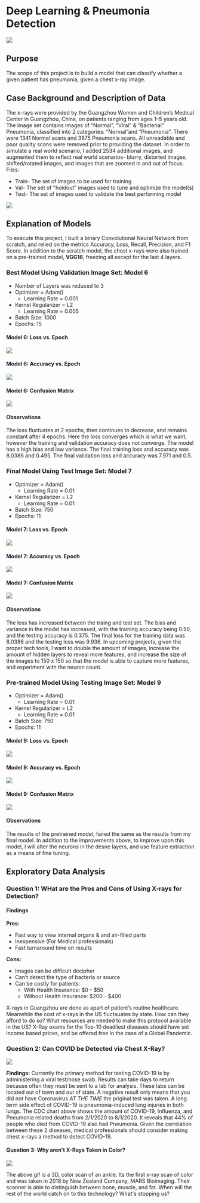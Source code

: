 # Deep Learning & Pneumonia Detection


<img src="/Users/ericagabriel/Flatiron/Projects/Mod4Project/intropic.png">

## Purpose
The scope of this project is to build a model that can classify whether a given patient has pneumonia, given a chest x-ray image. 

## Case Background and Description of Data
The x-rays were provided by the Guangzhou Women and Children’s Medical Center in Guangzhou, China, on patients ranging from ages 1–5 years old. The image set contains images of “Normal”, “Viral” & “Bacterial” Pneumonia, classified into 2 categories: “Normal”and “Pneumonia”. There were 1341 Normal scans and 3875 Pneumonia scans. All unreadable and poor quality scans were removed prior to providing the dataset. In order to simulate  a real world scenario, I added 2534 additional images, and augmented them to reflect real world scenarios- blurry, distorted images, shifted/rotated images, and images that are zoomed in and out of focus.
Files: 
* Train- The set of images to be used for training
* Val- The set of "holdout" images used to tune and optimize the model(s)
* Test- The set of images used to validate the best performing model

<img src="/Users/ericagabriel/Flatiron/Projects/Mod4Project/ZoomedXray.png">

## Explanation of Models
To execute this project, I built a binary Convolutional Neural Network from scratch, and relied on the metrics Accuracy, Loss, Recall, Precision, and F1 Score. In addition to the scratch model, the chest x-rays were also trained on a pre-trained model, **VGG16**, freezing all except for the last 4 layers.

### Best Model Using Validation Image Set: Model 6
* Number of Layers was reduced to 3
* Optimizer = Adam()
    * Learning Rate = 0.001
* Kernel Regularizer = L2
    * Learning Rate = 0.005
* Batch Size: 1000
* Epochs: 15
 

#### Model 6:  Loss vs. Epoch
<img src="/Users/ericagabriel/Flatiron/Projects/Mod4Project/LossEpoch_valset.png">

#### Model 6:  Accuracy vs. Epoch
<img src="/Users/ericagabriel/Flatiron/Projects/Mod4Project/ValAccEpoch_valset.png">

#### Model 6: Confusion Matrix
<img src="/Users/ericagabriel/Flatiron/Projects/Mod4Project/ConfusionMatrix_valset.png">

#### Observations
The loss fluctuates at 2 epochs, then continues to decrease, and remains constant after 4 epochs. Here the loss converges which is what we want, however the training and validation accuracy does not converge. The model has a high bias and low variance. The final training loss and accuracy was 8.0386 and 0.495. The final validation loss and accuracy was 7.971 and 0.5.

### Final Model Using Test Image Set: Model 7
* Optimizer = Adam()
    * Learning Rate = 0.01
* Kernel Regularizer = L2
    * Learning Rate = 0.01
* Batch Size: 750
* Epochs: 11
 

#### Model 7:  Loss vs. Epoch
<img src="/Users/ericagabriel/Flatiron/Projects/Mod4Project/LossEpoch_testset.png">

#### Model 7:  Accuracy vs. Epoch
<img src="/Users/ericagabriel/Flatiron/Projects/Mod4Project/LossEpoch_testset.png">

#### Model 7: Confusion Matrix
<img src="/Users/ericagabriel/Flatiron/Projects/Mod4Project/Confmatrix_testset.png">

#### Observations
The loss has increased between the traing and test set. The bias and variance in the model has increased, with the training accuracy being 0.50, and the testing accuracy is 0.375. The final loss for the training data was 8.0386 and the testing loss was 9.936. In upcoming projects, given the proper tech tools, I want to double the amount of images, increase the amount of hidden layers to reveal more features, and increase the size of the images to 150 x 150 so that the model is able to capture more features, and experiment with the neuron count. 

### Pre-trained Model Using Testing Image Set: Model 9
* Optimizer = Adam()
    * Learning Rate = 0.01
* Kernel Regularizer = L2
    * Learning Rate = 0.01
* Batch Size: 750
* Epochs: 11
 

#### Model 9:  Loss vs. Epoch
<img src="/Users/ericagabriel/Flatiron/Projects/Mod4Project/Pretrain_LossEpochTest.png">

#### Model 9:  Accuracy vs. Epoch
<img src="/Users/ericagabriel/Flatiron/Projects/Mod4Project/Pretrain_AccEpochTest.png">

#### Model 9: Confusion Matrix
<img src="/Users/ericagabriel/Flatiron/Projects/Mod4Project/Pretrain_Confmatrix.png">

#### Observations
The results of the pretrained model, faired the same as the results from my final model. In addition to the improvements above, to improve upon this model, I will alter the neurons in the desne layers, and use feature extraction as a means of fine tuning. 

## Exploratory Data Analysis

### Question 1: WHat are the Pros and Cons of Using X-rays for Detection?

#### Findings
 **Pros:**
 * Fast way to view internal organs & and air-filled parts
* Inexpensive (For Medical professionals)
* Fast turnaround time on results

**Cons:**
* Images can be difficult decipher
* Can’t detect the type of bacteria or source
* Can be costly for patients:
    * With Health Insurance: $0 - $50 
    * Without Health Insurance: $200 - $400

X-rays in Guangzhou are done as apart of patient’s routine healthcare. Meanwhile the cost of x-rays in the US fluctauates by state. How can they afford to do so? What resources are needed to make this protocol available in the US? X-Ray exams for the Top-10 deadliest diseases should have set income based prices, and be offered free in the case of a Global Pandemic.


### Question 2: Can COVID be Detected via Chest X-Ray?
<img src="/Users/ericagabriel/Flatiron/Projects/Mod4Project/CDC.png">

**Findings:**
Currently the primary method for testing COVID-19 is by administering a viral test/nose swab. Results can take days to return because often they must be sent to a lab for analysis. These labs can be located out of town and out of state. A negative result only means that you did not have Coronavirus *AT THE TIME* the priginal test was taken. A long term side effect of COVID-19 is pneumonia-induced lung injuries in both lungs. The CDC chart above shows the amount of COVID-19, Influenza, and Pneumonia related deaths from 2/1/2020 to 8/1/2020. It reveals that 44% of people who died from COVID-19 also had Pneumonia. Given the correlation between these 2 diseases, medical professionals should consider making chest x-rays a method to detect COVID-19.
 
 #### Question 3: Why aren't X-Rays Taken in Color?

 <img src="/Users/ericagabriel/Flatiron/Projects/Mod4Project/3D_Color_Image.gif">

 The above gif is a 3D, color scan of an ankle. Its the first x-ray scan of color and was taken in 2018 by New Zealand Company, MARS Bioimaging. Their scanner is able to distinguish between bone, muscle, and fat. When will the rest of the world catch on to this technology? What's stopping us?